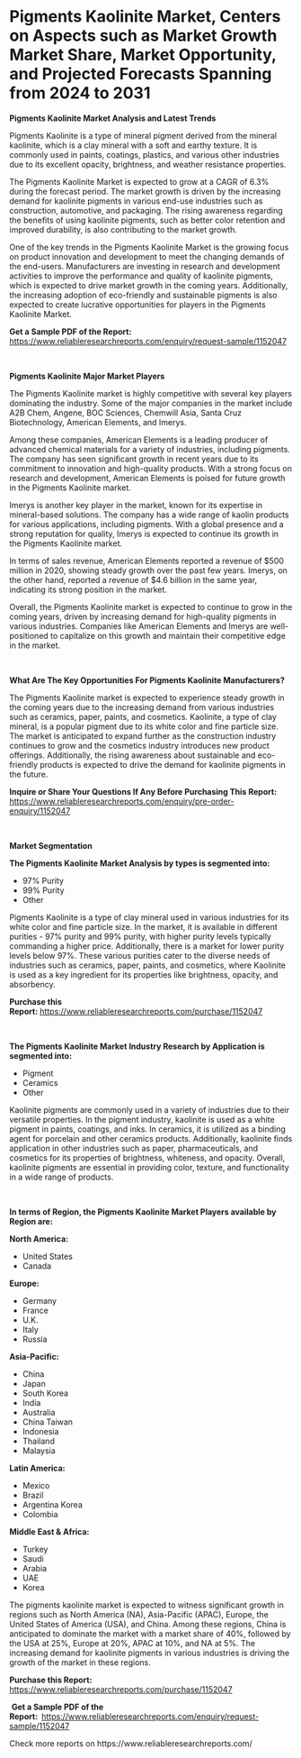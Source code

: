 <p><h1>Pigments Kaolinite Market, Centers on Aspects such as Market Growth Market Share, Market Opportunity, and Projected Forecasts Spanning from 2024 to 2031</h1></p><p><strong>Pigments Kaolinite Market Analysis and Latest Trends</strong></p>
<p><p>Pigments Kaolinite is a type of mineral pigment derived from the mineral kaolinite, which is a clay mineral with a soft and earthy texture. It is commonly used in paints, coatings, plastics, and various other industries due to its excellent opacity, brightness, and weather resistance properties.</p><p>The Pigments Kaolinite Market is expected to grow at a CAGR of 6.3% during the forecast period. The market growth is driven by the increasing demand for kaolinite pigments in various end-use industries such as construction, automotive, and packaging. The rising awareness regarding the benefits of using kaolinite pigments, such as better color retention and improved durability, is also contributing to the market growth.</p><p>One of the key trends in the Pigments Kaolinite Market is the growing focus on product innovation and development to meet the changing demands of the end-users. Manufacturers are investing in research and development activities to improve the performance and quality of kaolinite pigments, which is expected to drive market growth in the coming years. Additionally, the increasing adoption of eco-friendly and sustainable pigments is also expected to create lucrative opportunities for players in the Pigments Kaolinite Market.</p></p>
<p><strong>Get a Sample PDF of the Report:&nbsp;</strong> <a href="https://www.reliableresearchreports.com/enquiry/request-sample/1152047">https://www.reliableresearchreports.com/enquiry/request-sample/1152047</a></p>
<p>&nbsp;</p>
<p><strong>Pigments Kaolinite Major Market Players</strong></p>
<p><p>The Pigments Kaolinite market is highly competitive with several key players dominating the industry. Some of the major companies in the market include A2B Chem, Angene, BOC Sciences, Chemwill Asia, Santa Cruz Biotechnology, American Elements, and Imerys.</p><p>Among these companies, American Elements is a leading producer of advanced chemical materials for a variety of industries, including pigments. The company has seen significant growth in recent years due to its commitment to innovation and high-quality products. With a strong focus on research and development, American Elements is poised for future growth in the Pigments Kaolinite market.</p><p>Imerys is another key player in the market, known for its expertise in mineral-based solutions. The company has a wide range of kaolin products for various applications, including pigments. With a global presence and a strong reputation for quality, Imerys is expected to continue its growth in the Pigments Kaolinite market.</p><p>In terms of sales revenue, American Elements reported a revenue of $500 million in 2020, showing steady growth over the past few years. Imerys, on the other hand, reported a revenue of $4.6 billion in the same year, indicating its strong position in the market.</p><p>Overall, the Pigments Kaolinite market is expected to continue to grow in the coming years, driven by increasing demand for high-quality pigments in various industries. Companies like American Elements and Imerys are well-positioned to capitalize on this growth and maintain their competitive edge in the market.</p></p>
<p>&nbsp;</p>
<p><strong>What Are The Key Opportunities For Pigments Kaolinite Manufacturers?</strong></p>
<p><p>The Pigments Kaolinite market is expected to experience steady growth in the coming years due to the increasing demand from various industries such as ceramics, paper, paints, and cosmetics. Kaolinite, a type of clay mineral, is a popular pigment due to its white color and fine particle size. The market is anticipated to expand further as the construction industry continues to grow and the cosmetics industry introduces new product offerings. Additionally, the rising awareness about sustainable and eco-friendly products is expected to drive the demand for kaolinite pigments in the future.</p></p>
<p><strong>Inquire or Share Your Questions If Any Before Purchasing This Report:</strong> <a href="https://www.reliableresearchreports.com/enquiry/pre-order-enquiry/1152047">https://www.reliableresearchreports.com/enquiry/pre-order-enquiry/1152047</a></p>
<p>&nbsp;</p>
<p><strong>Market Segmentation</strong></p>
<p><strong>The Pigments Kaolinite Market Analysis by types is segmented into:</strong></p>
<p><ul><li>97% Purity</li><li>99% Purity</li><li>Other</li></ul></p>
<p><p>Pigments Kaolinite is a type of clay mineral used in various industries for its white color and fine particle size. In the market, it is available in different purities - 97% purity and 99% purity, with higher purity levels typically commanding a higher price. Additionally, there is a market for lower purity levels below 97%. These various purities cater to the diverse needs of industries such as ceramics, paper, paints, and cosmetics, where Kaolinite is used as a key ingredient for its properties like brightness, opacity, and absorbency.</p></p>
<p><strong>Purchase this Report:&nbsp;</strong><a href="https://www.reliableresearchreports.com/purchase/1152047">https://www.reliableresearchreports.com/purchase/1152047</a></p>
<p>&nbsp;</p>
<p><strong>The Pigments Kaolinite Market Industry Research by Application is segmented into:</strong></p>
<p><ul><li>Pigment</li><li>Ceramics</li><li>Other</li></ul></p>
<p><p>Kaolinite pigments are commonly used in a variety of industries due to their versatile properties. In the pigment industry, kaolinite is used as a white pigment in paints, coatings, and inks. In ceramics, it is utilized as a binding agent for porcelain and other ceramics products. Additionally, kaolinite finds application in other industries such as paper, pharmaceuticals, and cosmetics for its properties of brightness, whiteness, and opacity. Overall, kaolinite pigments are essential in providing color, texture, and functionality in a wide range of products.</p></p>
<p>&nbsp;</p>
<p><strong>In terms of Region, the Pigments Kaolinite Market Players available by Region are:</strong></p>
<p>
    <p> <strong> North America: </strong>
        <ul>
            <li>United States</li>
            <li>Canada</li>
        </ul>
        </p> 
    <p> <strong> Europe: </strong>
        <ul>
            <li>Germany</li>
            <li>France</li>
            <li>U.K.</li>
            <li>Italy</li>
            <li>Russia</li>
        </ul>
        </p> 
    <p> <strong> Asia-Pacific: </strong>
        <ul>
            <li>China</li>
            <li>Japan</li>
            <li>South Korea</li>
            <li>India</li>
            <li>Australia</li>
            <li>China Taiwan</li>
            <li>Indonesia</li>
            <li>Thailand</li>
            <li>Malaysia</li>
        </ul>
        </p> 
    <p> <strong> Latin America: </strong>
        <ul>
            <li>Mexico</li>
            <li>Brazil</li>
            <li>Argentina Korea</li>
            <li>Colombia</li>
        </ul>
        </p> 
    <p> <strong> Middle East & Africa: </strong>
        <ul>
            <li>Turkey</li>
            <li>Saudi</li>
            <li>Arabia</li>
            <li>UAE</li>
            <li>Korea</li>
        </ul>
    </p>
    </p>
<p><p>The pigments kaolinite market is expected to witness significant growth in regions such as North America (NA), Asia-Pacific (APAC), Europe, the United States of America (USA), and China. Among these regions, China is anticipated to dominate the market with a market share of 40%, followed by the USA at 25%, Europe at 20%, APAC at 10%, and NA at 5%. The increasing demand for kaolinite pigments in various industries is driving the growth of the market in these regions.</p></p>
<p><strong>Purchase this Report: </strong><a href="https://www.reliableresearchreports.com/purchase/1152047">https://www.reliableresearchreports.com/purchase/1152047</a></p>
<p>&nbsp;<strong>Get a Sample PDF of the Report:&nbsp;&nbsp;</strong><a href="https://www.reliableresearchreports.com/enquiry/request-sample/1152047">https://www.reliableresearchreports.com/enquiry/request-sample/1152047</a></p>
<p><strong></strong></p>
<p>Check more reports on https://www.reliableresearchreports.com/</p>